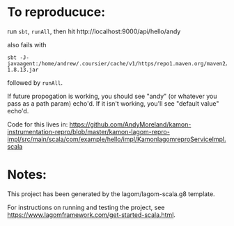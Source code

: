 # To reproducuce:

run `sbt`, `runAll`, then hit http://localhost:9000/api/hello/andy

also fails with 

```
sbt -J-javaagent:/home/andrew/.coursier/cache/v1/https/repo1.maven.org/maven2/org/aspectj/aspectjweaver/1.8.13/aspectjweaver-1.8.13.jar
``` 

followed by `runAll`.

If future propogation is working, you should see "andy" (or whatever you pass as a path param) echo'd. If it isn't working, you'll see "default value" echo'd.

Code for this lives in: https://github.com/AndyMoreland/kamon-instrumentation-repro/blob/master/kamon-lagom-repro-impl/src/main/scala/com/example/hello/impl/KamonlagomreproServiceImpl.scala



# Notes:
This project has been generated by the lagom/lagom-scala.g8 template. 

For instructions on running and testing the project, see https://www.lagomframework.com/get-started-scala.html.
